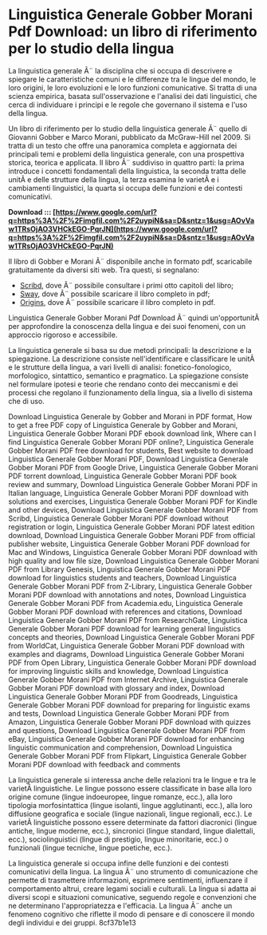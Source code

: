 # Linguistica Generale Gobber Morani Pdf Download: un libro di riferimento per lo studio della lingua
 
La linguistica generale Ã¨ la disciplina che si occupa di descrivere e spiegare le caratteristiche comuni e le differenze tra le lingue del mondo, le loro origini, le loro evoluzioni e le loro funzioni comunicative. Si tratta di una scienza empirica, basata sull'osservazione e l'analisi dei dati linguistici, che cerca di individuare i principi e le regole che governano il sistema e l'uso della lingua.
 
Un libro di riferimento per lo studio della linguistica generale Ã¨ quello di Giovanni Gobber e Marco Morani, pubblicato da McGraw-Hill nel 2009. Si tratta di un testo che offre una panoramica completa e aggiornata dei principali temi e problemi della linguistica generale, con una prospettiva storica, teorica e applicata. Il libro Ã¨ suddiviso in quattro parti: la prima introduce i concetti fondamentali della linguistica, la seconda tratta delle unitÃ  e delle strutture della lingua, la terza esamina le varietÃ  e i cambiamenti linguistici, la quarta si occupa delle funzioni e dei contesti comunicativi.
 
**Download ::: [https://www.google.com/url?q=https%3A%2F%2Fimgfil.com%2F2uypiN&sa=D&sntz=1&usg=AOvVaw1TRsOjAO3VHCkEGO-PqrJN](https://www.google.com/url?q=https%3A%2F%2Fimgfil.com%2F2uypiN&sa=D&sntz=1&usg=AOvVaw1TRsOjAO3VHCkEGO-PqrJN)**


 
Il libro di Gobber e Morani Ã¨ disponibile anche in formato pdf, scaricabile gratuitamente da diversi siti web. Tra questi, si segnalano:
 
- [Scribd](https://it.scribd.com/document/391351174/Linguistica-Generale-Gobber-Morani-Capp-1-8), dove Ã¨ possibile consultare i primi otto capitoli del libro;
- [Sway](https://sway.office.com/epvD6tp4zEnIbG96), dove Ã¨ possibile scaricare il libro completo in pdf;
- [Origins](https://www.origins-iks.org/wp-content/uploads/2022/06/Linguistica_Generale_Gobber_Morani_Pdf_Download.pdf), dove Ã¨ possibile scaricare il libro completo in pdf.

Linguistica Generale Gobber Morani Pdf Download Ã¨ quindi un'opportunitÃ  per approfondire la conoscenza della lingua e dei suoi fenomeni, con un approccio rigoroso e accessibile.
  
La linguistica generale si basa su due metodi principali: la descrizione e la spiegazione. La descrizione consiste nell'identificare e classificare le unitÃ  e le strutture della lingua, a vari livelli di analisi: fonetico-fonologico, morfologico, sintattico, semantico e pragmatico. La spiegazione consiste nel formulare ipotesi e teorie che rendano conto dei meccanismi e dei processi che regolano il funzionamento della lingua, sia a livello di sistema che di uso.
 
Download Linguistica Generale by Gobber and Morani in PDF format,  How to get a free PDF copy of Linguistica Generale by Gobber and Morani,  Linguistica Generale Gobber Morani PDF ebook download link,  Where can I find Linguistica Generale Gobber Morani PDF online?,  Linguistica Generale Gobber Morani PDF free download for students,  Best website to download Linguistica Generale Gobber Morani PDF,  Download Linguistica Generale Gobber Morani PDF from Google Drive,  Linguistica Generale Gobber Morani PDF torrent download,  Linguistica Generale Gobber Morani PDF book review and summary,  Download Linguistica Generale Gobber Morani PDF in Italian language,  Linguistica Generale Gobber Morani PDF download with solutions and exercises,  Linguistica Generale Gobber Morani PDF for Kindle and other devices,  Download Linguistica Generale Gobber Morani PDF from Scribd,  Linguistica Generale Gobber Morani PDF download without registration or login,  Linguistica Generale Gobber Morani PDF latest edition download,  Download Linguistica Generale Gobber Morani PDF from official publisher website,  Linguistica Generale Gobber Morani PDF download for Mac and Windows,  Linguistica Generale Gobber Morani PDF download with high quality and low file size,  Download Linguistica Generale Gobber Morani PDF from Library Genesis,  Linguistica Generale Gobber Morani PDF download for linguistics students and teachers,  Download Linguistica Generale Gobber Morani PDF from Z-Library,  Linguistica Generale Gobber Morani PDF download with annotations and notes,  Download Linguistica Generale Gobber Morani PDF from Academia.edu,  Linguistica Generale Gobber Morani PDF download with references and citations,  Download Linguistica Generale Gobber Morani PDF from ResearchGate,  Linguistica Generale Gobber Morani PDF download for learning general linguistics concepts and theories,  Download Linguistica Generale Gobber Morani PDF from WorldCat,  Linguistica Generale Gobber Morani PDF download with examples and diagrams,  Download Linguistica Generale Gobber Morani PDF from Open Library,  Linguistica Generale Gobber Morani PDF download for improving linguistic skills and knowledge,  Download Linguistica Generale Gobber Morani PDF from Internet Archive,  Linguistica Generale Gobber Morani PDF download with glossary and index,  Download Linguistica Generale Gobber Morani PDF from Goodreads,  Linguistica Generale Gobber Morani PDF download for preparing for linguistic exams and tests,  Download Linguistica Generale Gobber Morani PDF from Amazon,  Linguistica Generale Gobber Morani PDF download with quizzes and questions,  Download Linguistica Generale Gobber Morani PDF from eBay,  Linguistica Generale Gobber Morani PDF download for enhancing linguistic communication and comprehension,  Download Linguistica Generale Gobber Morani PDF from Flipkart,  Linguistica Generale Gobber Morani PDF download with feedback and comments
 
La linguistica generale si interessa anche delle relazioni tra le lingue e tra le varietÃ  linguistiche. Le lingue possono essere classificate in base alla loro origine comune (lingue indoeuropee, lingue romanze, ecc.), alla loro tipologia morfosintattica (lingue isolanti, lingue agglutinanti, ecc.), alla loro diffusione geografica e sociale (lingue nazionali, lingue regionali, ecc.). Le varietÃ  linguistiche possono essere determinate da fattori diacronici (lingue antiche, lingue moderne, ecc.), sincronici (lingue standard, lingue dialettali, ecc.), sociolinguistici (lingue di prestigio, lingue minoritarie, ecc.) o funzionali (lingue tecniche, lingue poetiche, ecc.).
 
La linguistica generale si occupa infine delle funzioni e dei contesti comunicativi della lingua. La lingua Ã¨ uno strumento di comunicazione che permette di trasmettere informazioni, esprimere sentimenti, influenzare il comportamento altrui, creare legami sociali e culturali. La lingua si adatta ai diversi scopi e situazioni comunicative, seguendo regole e convenzioni che ne determinano l'appropriatezza e l'efficacia. La lingua Ã¨ anche un fenomeno cognitivo che riflette il modo di pensare e di conoscere il mondo degli individui e dei gruppi.
 8cf37b1e13
 
